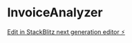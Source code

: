 # InvoiceAnalyzer

[Edit in StackBlitz next generation editor ⚡️](https://stackblitz.com/~/github.com/GSaraySWO/InvoiceAnalyzer)